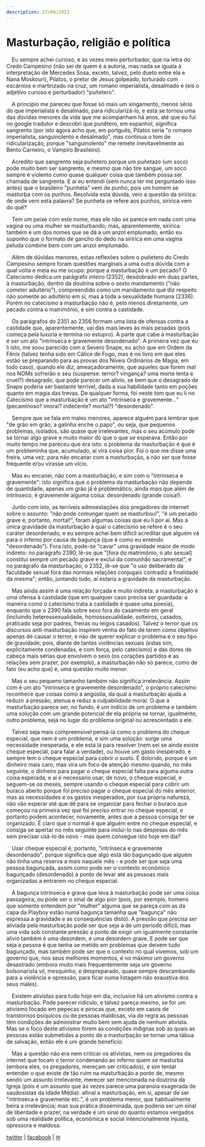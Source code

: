 ```yaml
---
description: 17/09/2021
---
```


# Masturbação, religião e política

<p>&emsp;Eu sempre achei curioso, e às vezes meio perturbador, que na letra do Credo Campesino (não sei de quem é a autoria, mas nada se iguala à interpretação de Mercedes Sosa, exceto, talvez, pelo dueto entre ela e Nana Moskouri), Pilatos, o pretor de Jesus golpeado, torturado com escárnios e martirizado na cruz, um romano imperialista, desalmado e (eis o adjetivo curioso e perturbador) "puñetero".</p>
<p>&emsp;A princípio me pareceu que fosse só mais um xingamento, menos sério do que imperialista e desalmado, para ridicularizá-lo, e esta se tornou uma das dúvidas menores da vida que me acompanham há anos, até que eu fui no google tradutor e descobri que punẽtero, em espanhol, significa sangrento (por isto agora acho que, em portguês, Pilatos seria "o romano imperialista, sanguinolento e desalmado", mas continua o tom de ridicularização, porque "sanguinolento" me remete inevitavelmente ao Bento Carneiro, o Vampiro Brasileiro).</p>
<p>&emsp;Acredito que sangrento seja puñetero porque um puñetazo (um soco) pode muito bem ser sangrento, e mesmo que não tire sangue, um soco sempre é violento como quase qualquer coisa que também possa ser chamada de sangrenta. E aí eu entendi (sem nunca ter me perguntado isso antes) que o brasileiro "punheta" vem de punho, pois um homem se masturba com os punhos. Resolvida esta dúvida, veio a questão da siririca: de onde vem esta palavra? Se punheta se refere aos punhos, siririca vem do quê?</p>
<p>&emsp;Tem um peixe com este nome, mas ele não se parece em nada com uma vagina ou uma mulher se masturbando; mas, aparentemente, siririca também é um dos nomes que se dá a um anzol emplumado, então eu suponho que o formato de gancho do dedo na siririca em uma vagina peluda combine bem com um anzol emplumado.</p>
<p>&emsp;Além de dúvidas menores, estas reflexões sobre o puñetero do Credo Campesino sempre foram questões marginais a uma outra dúvida com a qual volta e meia eu me ocupo: porque a masturbação é um pecado? O Catecismo dedica um parágrafo inteiro (2352), desdobrado em duas partes, à masturbação, dentro da doutrina sobre o sexto mandamento ("não cometer adultério"), compreendido como um mandamento que diz respeito não somente ao adultério em si, mas a toda a sexualidade humana (2336). Porém no catecismo a masturbação não é, pelo menos diretamente, um pecado contra o matrimônio, e sim contra a castidade.</p>
<p>&emsp;Os parágrafos do 2351 ao 2356 formam uma lista de ofensas contra a castidade que, aparentemente, vai das mais leves às mais pesadas (pois começa pela luxúria e termina no estupro). A parte que cabe à masturbação é ser um ato "intrínseca e gravemente desordenado". A primeira vez que eu li isto, me soou parecido com o Severo Snape, eu acho que em Ordem da Fênix (talvez tenha sido em Cálice de Fogo, mas é no livro em que eles estão se preparando para as provas dos Níveis Ordinários de Magia, em todo caso), quando ele diz, ameaçadoramente, que aqueles que forem mal nos NOMs sofrerão o seu (suspense: terror? vingança? uma morte lenta e cruel?) desagrado, que pode parecer um alívio, se bem que o desagrado de Snape poderia ser bastante terrível, dada a sua habilidade tanto em poções quanto em magia das trevas. De qualquer forma, foi neste tom que eu li no Catecismo que a masturbação é um ato "intrínseca e gravemente..." (pecaminoso? imoral? indecente? mortal?) "desordenado".</p>
<p>&emsp;Sempre que se fala em males menores, aparece alguém para lembrar que "de grão em grão, a galinha enche o papo", ou seja, que pequenos problemas, isolados, são quase que irrelevantes, mas o seu acúmulo pode se tornar algo grave e muito maior do que o que se esperava. Então por muito tempo me pareceu que era isto: o problema da masturbação é que é um probleminha que, acumulado, aí vira coisa pior. Foi o que me disse uma freira, uma vez: para não encanar com a masturbação, a não ser que fosse frequente e/ou virasse um vício.</p>
<p>&emsp;Mas eu encanei, não com a masturbação, e sim com o "intrínseca e gravemente": isto significa que o problema da masturbação não depende de quantidade, apenas um grão já é problemático, ainda mais que além de intrínseco, é gravemente alguma coisa: desordenado (grande coisa!).</p>
<p>&emsp;Junto com isto, as terríveis admoestações dos pregadores de internet sobre o assunto: "não pode comungar quem se masturbou!", "é um pecado grave e, portanto, mortal!", foram algumas coisas que eu li por aí. Mas a única gravidade da masturbação à qual o catecismo se refere é o seu caráter desordenado, e eu sempre achei bem difícil acreditar que alguém vá para o inferno por causa de bagunça (que é como eu entendo "desordenado"). Fora isto, pode-se "cavar" uma gravidade maior de modo indireto: no parágrafo 2390, lê-se que "[fora do matrimônio, o ato sexual] constitui sempre um pecado grave e exclui da comunhão sacramental", e no parágrafo da masturbação, o 2352, lê-se que "o uso deliberado da faculdade sexual fora das normais relações conjugais contradiz a finalidade da mesma"; então, juntando tudo, aí estaria a gravidade da masturbação.</p>
<p>&emsp;Mas ainda assim é uma relação forçada e muito indireta: a masturbação é uma ofensa à castidade (que em qualquer caso precisa ser guardada: a maneira como o catecismo trata a castidade é quase uma poesia), enquanto que o 2390 fala sobre sexo fora do casamento em geral (incluindo heterossexualidade, homossexualidade, solteiros, casados, praticado seja por padres, freiras ou leigos casados). Talvez o terror que os discursos anti-masturbação inspirem venha do fato de terem como objetivo apenas de causar o terror, e não de querer explicar o problema e o seu tipo de gravidade, pois, diante de tantas violências sexuais (estas sim, explicitamente condenadas, e com força, pelo catecismo) e das dores de cabeça mais sérias que envolvem o sexo (os corações partidos e as relações sem prazer, por exemplo), a masturbação não só parece, como de fato (eu acho que) é, uma questão muito menor.</p>
<p>&emsp;Mas o seu pequeno tamanho também não significa irrelevância. Assim com é um ato "intrínseca e gravemente desordenado", o próprio catecismo reconhece que coisas como a angústia, da qual a masturbação ajuda a reduzir a pressão, atenua e reduz a culpabilidade moral. O que a masturbação parece ser, no fundo, é um indício de um problema e também uma solução com um grande potencial de ela própria se tornar, igualmente, outro problema, seja no lugar do problema original ou acrescentado a ele.</p>
<p>&emsp;Talvez seja mais compreensível pensá-la como o problema do cheque especial, que nem é um problema, e sim uma solução: surge uma necessidade inesperada, e ele está lá para resolver (nem sei se ainda existe cheque especial, para falar a verdade), ou houve um gasto inesperado, e sempre tem o cheque especial para cobrir o susto. É dolorido, porque é um dinheiro mais caro, mas vira um foco de atenção mesmo quando, no mês seguinte, o dinheiro para pagar o cheque especial falta para alguma outra coisa esperada, e aí é necessário usar, de novo, o cheque especial, e seguem-se os meses, sempre usando o cheque especial para cobrir um buraco aberto porque foi preciso pagar o cheque especial do mês anterior, mas as necessidades e os gastos inesperados, por sua própria natureza, não vão esperar até que dê para se organizar para fechar o buraco que começou na primeira vez que foi preciso entrar no cheque especial, e portanto podem acontecer, novamente, antes que a pessoa consiga ter se organizado. É claro que o normal é que alguém entre no cheque especial, e consiga se apertar no mês seguinte para incluí-lo nas despesas do mês sem precisar usá-lo de novo - mas quem consegue isto hoje em dia?</p>
<p>&emsp;Usar cheque especial é, portanto, "intrínseca e gravemente desordenado", porque significa que algo está tão bagunçado que alguém não tinha uma reserva a mais naquele mês - e pode ser que seja uma pessoa bagunçada, assim como pode ser o contexto econômico bagunçado (desordenado) a ponto de levar até as pessoas mais organizadas a entrarem no cheque especial.</p>
<p>&emsp;A bagunça intrínseca e grave que leva à masturbação pode ser uma coisa passageira, ou pode ser o sinal de algo pior (pois, por exemplo, homens que somente entendem por "mulher" alguma que se pareça com as da capa da Playboy estão numa bagunça tamanha que "bagunça" não expressa a gravidade e as consequências disto). A pressão que precisa ser aliviada pela masturbação pode ser que seja a de um período difícil, mas uma vida sob constante pressão a ponto de exigir um igualmente constante alívio também é uma desordem, e uma desordem grave. E pode ser que seja a pessoa é que tenha se metido em problemas que deixem tudo bagunçado, mas também pode ser que o contexto no qual vivemos, sob um governo que, nos seus melhores momentos, é no máximo um governo desastrado (embora muito mais frequentemente seja um governo bolsonarista vil, mesquinho, e despreparado, quase sempre descambando para a violência e opressão, para ficar numa listagem não exaustiva dos seus males).</p>
<p>&emsp;Existem ativistas para tudo hoje em dia, inclusive há um ativismo contra a masturbação. Pode parecer ridículo, e talvez pareça mesmo, se for um ativismo focado em pepecas e pirocas que, exceto em casos de transtornos psíquicos ou de pessoas maldosas, via de regra as pessoas têm condições de administrar muito bem sem ajuda de nenhum ativista. Mas se o foco deste ativismo forem as condições indignas sob as quais as pessoas estão submetidas a ponto de a masturbação se tornar uma tábua de salvação, então ele é um grande benefício.</p>
<p>&emsp;Mas a questão não era nem criticar os ativistas, nem os pregadores da internet que tocam o terror condenando ao inferno quem se masturba (embora eles, os pregadores, mereçam ser criticados), e sim tentar entender o que existe de tão ruim na masturbação a ponto de, mesmo sendo um assunto irrelevante, merecer ser mencionada na doutrina da Igreja (pois é um assunto que às vezes parece uma paranoia exagerada de saudosistas da Idade Média): afinal a masturbação, em si, apesar de ser "intrínseca e gravemente etc.", é um problema menor, que habitualmente beira a irrelevância; mas sua prática disseminada, que poderia ser um sinal de liberdade e prazer, na verdade é um sinal do quanto estamos vergados sob uma realidade política, econômica e social intencionalmente injusta, opressora e maldosa.</p>

[twitter](https://twitter.com/mrclmlt) | [facebook](https://www.facebook.com/mrclmlt) | [✉](mailto:mrclmlt@gmail.com)
